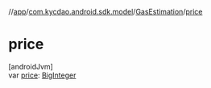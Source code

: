 //[app](../../../index.md)/[com.kycdao.android.sdk.model](../index.md)/[GasEstimation](index.md)/[price](price.md)

# price

[androidJvm]\
var [price](price.md): [BigInteger](https://developer.android.com/reference/kotlin/java/math/BigInteger.html)
